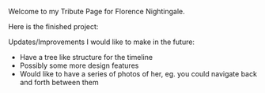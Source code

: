 Welcome to my Tribute Page for Florence Nightingale.

Here is the finished project:

Updates/Improvements I would like to make in the future:

- Have a tree like structure for the timeline
- Possibly some more design features
- Would like to have a series of photos of her, eg. you could navigate back and forth between them
